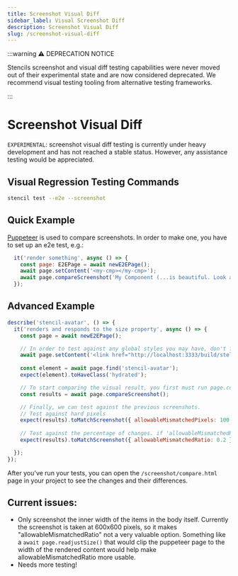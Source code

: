 ```yaml
---
title: Screenshot Visual Diff
sidebar_label: Visual Screenshot Diff
description: Screenshot Visual Diff
slug: /screenshot-visual-diff
---
```


:::warning ⚠️ DEPRECATION NOTICE

Stencils screenshot and visual diff testing capabilities were never moved out of their experimental state and are now considered deprecated. We recommend visual testing tooling from alternative testing frameworks.

:::

# Screenshot Visual Diff

`EXPERIMENTAL`: screenshot visual diff testing is currently under heavy development and has not reached a stable status. However, any assistance testing would be appreciated.

## Visual Regression Testing Commands

```bash
stencil test --e2e --screenshot
```

## Quick Example

[Puppeteer](https://github.com/GoogleChrome/puppeteer) is used to compare screenshots. In order to make one, you have to set up an e2e test, e.g.:
```javascript
  it('render something', async () => {
    const page: E2EPage = await newE2EPage();
    await page.setContent('<my-cmp></my-cmp>');
    await page.compareScreenshot('My Component (...is beautiful. Look at it!)', {fullPage: false});
  });

```

## Advanced Example

```javascript
describe('stencil-avatar', () => {
  it('renders and responds to the size property', async () => {
    const page = await newE2EPage();

    // In order to test against any global styles you may have, don't forget to set the link to the global css. You don't have to do this if your stencil.config.ts file doesn't build a global css file with globalStyle.
    await page.setContent('<link href="http://localhost:3333/build/stellar-core.css" rel="stylesheet" /><stencil-avatar size="small"></stencil-avatar>');
    
    const element = await page.find('stencil-avatar');
    expect(element).toHaveClass('hydrated');

    // To start comparing the visual result, you first must run page.compareScreenshot; This will capture a screenshot, and save the file to "/screenshot/images". You'll be able to check that into your repo to provide those results to your team. You can only have one of these commands per test. 
    const results = await page.compareScreenshot();

    // Finally, we can test against the previous screenshots. 
    // Test against hard pixels
    expect(results).toMatchScreenshot({ allowableMismatchedPixels: 100 })
    
    // Test against the percentage of changes. if 'allowableMismatchedRatio' is above 20% changed, 
    expect(results).toMatchScreenshot({ allowableMismatchedRatio: 0.2 })

  });  
});
```

After you've run your tests, you can open the `/screenshot/compare.html` page in your project to see the changes and their differences. 

## Current issues: 
- Only screenshot the inner width of the items in the body itself. Currently the screenshot is taken at 600x600 pixels, so it makes "allowableMismatchedRatio" not a very valuable option. Something like a `await page.readjustSize()` that would clip the puppeteer page to the width of the rendered content would help make allowableMismatchedRatio more usable. 
- Needs more testing! 

